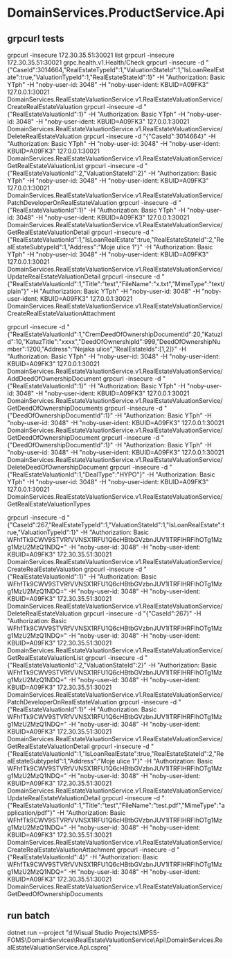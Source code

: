 ﻿# DomainServices.ProductService.Api

## grpcurl tests
grpcurl -insecure 172.30.35.51:30021 list
grpcurl -insecure 172.30.35.51:30021 grpc.health.v1.Health/Check
grpcurl -insecure -d "{\"CaseId\":3014664,\"RealEstateTypeId\":1,\"ValuationStateId\":1,\"IsLoanRealEstate\":true,\"ValuationTypeId\":1,\"RealEstateStateId\":1}" -H "Authorization: Basic YTph" -H "noby-user-id: 3048" -H "noby-user-ident: KBUID=A09FK3" 127.0.0.1:30021 DomainServices.RealEstateValuationService.v1.RealEstateValuationService/CreateRealEstateValuation
grpcurl -insecure -d "{\"RealEstateValuationId\":1}" -H "Authorization: Basic YTph" -H "noby-user-id: 3048" -H "noby-user-ident: KBUID=A09FK3" 127.0.0.1:30021 DomainServices.RealEstateValuationService.v1.RealEstateValuationService/DeleteRealEstateValuation
grpcurl -insecure -d "{\"CaseId\":3014664}" -H "Authorization: Basic YTph" -H "noby-user-id: 3048" -H "noby-user-ident: KBUID=A09FK3" 127.0.0.1:30021 DomainServices.RealEstateValuationService.v1.RealEstateValuationService/GetRealEstateValuationList
grpcurl -insecure -d "{\"RealEstateValuationId\":2,\"ValuationStateId\":2}" -H "Authorization: Basic YTph" -H "noby-user-id: 3048" -H "noby-user-ident: KBUID=A09FK3" 127.0.0.1:30021 DomainServices.RealEstateValuationService.v1.RealEstateValuationService/PatchDeveloperOnRealEstateValuation
grpcurl -insecure -d "{\"RealEstateValuationId\":1}" -H "Authorization: Basic YTph" -H "noby-user-id: 3048" -H "noby-user-ident: KBUID=A09FK3" 127.0.0.1:30021 DomainServices.RealEstateValuationService.v1.RealEstateValuationService/GetRealEstateValuationDetail
grpcurl -insecure -d "{\"RealEstateValuationId\":1,\"IsLoanRealEstate\":true,\"RealEstateStateId\":2,\"RealEstateSubtypeId\":1,\"Address\":\"Moje ulice 1\"}" -H "Authorization: Basic YTph" -H "noby-user-id: 3048" -H "noby-user-ident: KBUID=A09FK3" 127.0.0.1:30021 DomainServices.RealEstateValuationService.v1.RealEstateValuationService/UpdateRealEstateValuationDetail
grpcurl -insecure -d "{\"RealEstateValuationId\":1,\"Title\":\"test\",\"FileName\":\"x.txt\",\"MimeType\":\"text/plain\"}" -H "Authorization: Basic YTph" -H "noby-user-id: 3048" -H "noby-user-ident: KBUID=A09FK3" 127.0.0.1:30021 DomainServices.RealEstateValuationService.v1.RealEstateValuationService/CreateRealEstateValuationAttachment

grpcurl -insecure -d "{\"RealEstateValuationId\":1,\"CremDeedOfOwnershipDocumentId\":20,\"KatuzId\":10,\"KatuzTitle\":\"xxxx\",\"DeedOfOwnershipId\":999,\"DeedOfOwnershipNumber\":1200,\"Address\":\"Nejaka ulice\",\"RealEstateIds\":[1,2]}" -H "Authorization: Basic YTph" -H "noby-user-id: 3048" -H "noby-user-ident: KBUID=A09FK3" 127.0.0.1:30021 DomainServices.RealEstateValuationService.v1.RealEstateValuationService/AddDeedOfOwnershipDocument
grpcurl -insecure -d "{\"RealEstateValuationId\":1}" -H "Authorization: Basic YTph" -H "noby-user-id: 3048" -H "noby-user-ident: KBUID=A09FK3" 127.0.0.1:30021 DomainServices.RealEstateValuationService.v1.RealEstateValuationService/GetDeedOfOwnershipDocuments
grpcurl -insecure -d "{\"DeedOfOwnershipDocumentId\":1}" -H "Authorization: Basic YTph" -H "noby-user-id: 3048" -H "noby-user-ident: KBUID=A09FK3" 127.0.0.1:30021 DomainServices.RealEstateValuationService.v1.RealEstateValuationService/GetDeedOfOwnershipDocument
grpcurl -insecure -d "{\"DeedOfOwnershipDocumentId\":1}" -H "Authorization: Basic YTph" -H "noby-user-id: 3048" -H "noby-user-ident: KBUID=A09FK3" 127.0.0.1:30021 DomainServices.RealEstateValuationService.v1.RealEstateValuationService/DeleteDeedOfOwnershipDocument
grpcurl -insecure -d "{\"RealEstateValuationId\":1,\"DealType\":\"HYPO\"}" -H "Authorization: Basic YTph" -H "noby-user-id: 3048" -H "noby-user-ident: KBUID=A09FK3" 127.0.0.1:30021 DomainServices.RealEstateValuationService.v1.RealEstateValuationService/GetRealEstateValuationTypes

grpcurl -insecure -d "{\"CaseId\":267,\"RealEstateTypeId\":1,\"ValuationStateId\":1,\"IsLoanRealEstate\":true,\"ValuationTypeId\":1}" -H "Authorization: Basic WFhfTk9CWV9STVRfVVNSX1RFU1Q6cHBtbGVzbnJUV1lTRFlHRFIhOTg1Mzg1MzU2MzQ1NDQ=" -H "noby-user-id: 3048" -H "noby-user-ident: KBUID=A09FK3" 172.30.35.51:30021 DomainServices.RealEstateValuationService.v1.RealEstateValuationService/CreateRealEstateValuation
grpcurl -insecure -d "{\"RealEstateValuationId\":1}" -H "Authorization: Basic WFhfTk9CWV9STVRfVVNSX1RFU1Q6cHBtbGVzbnJUV1lTRFlHRFIhOTg1Mzg1MzU2MzQ1NDQ=" -H "noby-user-id: 3048" -H "noby-user-ident: KBUID=A09FK3" 172.30.35.51:30021 DomainServices.RealEstateValuationService.v1.RealEstateValuationService/DeleteRealEstateValuation
grpcurl -insecure -d "{\"CaseId\":267}" -H "Authorization: Basic WFhfTk9CWV9STVRfVVNSX1RFU1Q6cHBtbGVzbnJUV1lTRFlHRFIhOTg1Mzg1MzU2MzQ1NDQ=" -H "noby-user-id: 3048" -H "noby-user-ident: KBUID=A09FK3" 172.30.35.51:30021 DomainServices.RealEstateValuationService.v1.RealEstateValuationService/GetRealEstateValuationList
grpcurl -insecure -d "{\"RealEstateValuationId\":2,\"ValuationStateId\":2}" -H "Authorization: Basic WFhfTk9CWV9STVRfVVNSX1RFU1Q6cHBtbGVzbnJUV1lTRFlHRFIhOTg1Mzg1MzU2MzQ1NDQ=" -H "noby-user-id: 3048" -H "noby-user-ident: KBUID=A09FK3" 172.30.35.51:30021 DomainServices.RealEstateValuationService.v1.RealEstateValuationService/PatchDeveloperOnRealEstateValuation
grpcurl -insecure -d "{\"RealEstateValuationId\":1}" -H "Authorization: Basic WFhfTk9CWV9STVRfVVNSX1RFU1Q6cHBtbGVzbnJUV1lTRFlHRFIhOTg1Mzg1MzU2MzQ1NDQ=" -H "noby-user-id: 3048" -H "noby-user-ident: KBUID=A09FK3" 172.30.35.51:30021 DomainServices.RealEstateValuationService.v1.RealEstateValuationService/GetRealEstateValuationDetail
grpcurl -insecure -d "{\"RealEstateValuationId\":1,\"IsLoanRealEstate\":true,\"RealEstateStateId\":2,\"RealEstateSubtypeId\":1,\"Address\":\"Moje ulice 1\"}" -H "Authorization: Basic WFhfTk9CWV9STVRfVVNSX1RFU1Q6cHBtbGVzbnJUV1lTRFlHRFIhOTg1Mzg1MzU2MzQ1NDQ=" -H "noby-user-id: 3048" -H "noby-user-ident: KBUID=A09FK3" 172.30.35.51:30021 DomainServices.RealEstateValuationService.v1.RealEstateValuationService/UpdateRealEstateValuationDetail
grpcurl -insecure -d "{\"RealEstateValuationId\":1,\"Title\":\"test\",\"FileName\":\"test.pdf\",\"MimeType\":\"application/pdf\"}" -H "Authorization: Basic WFhfTk9CWV9STVRfVVNSX1RFU1Q6cHBtbGVzbnJUV1lTRFlHRFIhOTg1Mzg1MzU2MzQ1NDQ=" -H "noby-user-id: 3048" -H "noby-user-ident: KBUID=A09FK3" 172.30.35.51:30021 DomainServices.RealEstateValuationService.v1.RealEstateValuationService/CreateRealEstateValuationAttachment
grpcurl -insecure -d "{\"RealEstateValuationId\":4}" -H "Authorization: Basic WFhfTk9CWV9STVRfVVNSX1RFU1Q6cHBtbGVzbnJUV1lTRFlHRFIhOTg1Mzg1MzU2MzQ1NDQ=" -H "noby-user-id: 3048" -H "noby-user-ident: KBUID=A09FK3" 172.30.35.51:30021 DomainServices.RealEstateValuationService.v1.RealEstateValuationService/GetDeedOfOwnershipDocuments

## run batch
dotnet run --project "d:\Visual Studio Projects\MPSS-FOMS\DomainServices\RealEstateValuationService\Api\DomainServices.RealEstateValuationService.Api.csproj"
